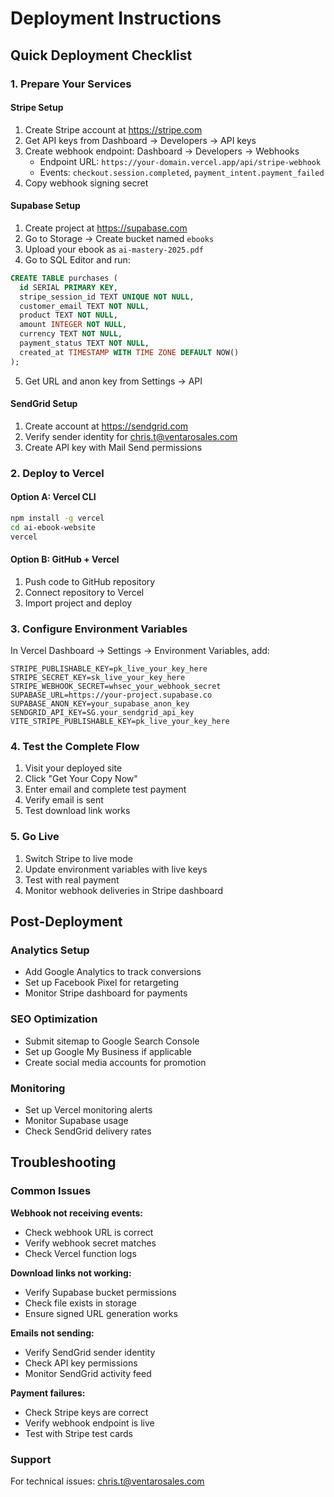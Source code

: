 # Deployment Instructions

## Quick Deployment Checklist

### 1. Prepare Your Services

#### Stripe Setup
1. Create Stripe account at https://stripe.com
2. Get API keys from Dashboard → Developers → API keys
3. Create webhook endpoint: Dashboard → Developers → Webhooks
   - Endpoint URL: `https://your-domain.vercel.app/api/stripe-webhook`
   - Events: `checkout.session.completed`, `payment_intent.payment_failed`
4. Copy webhook signing secret

#### Supabase Setup
1. Create project at https://supabase.com
2. Go to Storage → Create bucket named `ebooks`
3. Upload your ebook as `ai-mastery-2025.pdf`
4. Go to SQL Editor and run:
```sql
CREATE TABLE purchases (
  id SERIAL PRIMARY KEY,
  stripe_session_id TEXT UNIQUE NOT NULL,
  customer_email TEXT NOT NULL,
  product TEXT NOT NULL,
  amount INTEGER NOT NULL,
  currency TEXT NOT NULL,
  payment_status TEXT NOT NULL,
  created_at TIMESTAMP WITH TIME ZONE DEFAULT NOW()
);
```
5. Get URL and anon key from Settings → API

#### SendGrid Setup
1. Create account at https://sendgrid.com
2. Verify sender identity for chris.t@ventarosales.com
3. Create API key with Mail Send permissions

### 2. Deploy to Vercel

#### Option A: Vercel CLI
```bash
npm install -g vercel
cd ai-ebook-website
vercel
```

#### Option B: GitHub + Vercel
1. Push code to GitHub repository
2. Connect repository to Vercel
3. Import project and deploy

### 3. Configure Environment Variables

In Vercel Dashboard → Settings → Environment Variables, add:

```
STRIPE_PUBLISHABLE_KEY=pk_live_your_key_here
STRIPE_SECRET_KEY=sk_live_your_key_here
STRIPE_WEBHOOK_SECRET=whsec_your_webhook_secret
SUPABASE_URL=https://your-project.supabase.co
SUPABASE_ANON_KEY=your_supabase_anon_key
SENDGRID_API_KEY=SG.your_sendgrid_api_key
VITE_STRIPE_PUBLISHABLE_KEY=pk_live_your_key_here
```

### 4. Test the Complete Flow

1. Visit your deployed site
2. Click "Get Your Copy Now"
3. Enter email and complete test payment
4. Verify email is sent
5. Test download link works

### 5. Go Live

1. Switch Stripe to live mode
2. Update environment variables with live keys
3. Test with real payment
4. Monitor webhook deliveries in Stripe dashboard

## Post-Deployment

### Analytics Setup
- Add Google Analytics to track conversions
- Set up Facebook Pixel for retargeting
- Monitor Stripe dashboard for payments

### SEO Optimization
- Submit sitemap to Google Search Console
- Set up Google My Business if applicable
- Create social media accounts for promotion

### Monitoring
- Set up Vercel monitoring alerts
- Monitor Supabase usage
- Check SendGrid delivery rates

## Troubleshooting

### Common Issues

**Webhook not receiving events:**
- Check webhook URL is correct
- Verify webhook secret matches
- Check Vercel function logs

**Download links not working:**
- Verify Supabase bucket permissions
- Check file exists in storage
- Ensure signed URL generation works

**Emails not sending:**
- Verify SendGrid sender identity
- Check API key permissions
- Monitor SendGrid activity feed

**Payment failures:**
- Check Stripe keys are correct
- Verify webhook endpoint is live
- Test with Stripe test cards

### Support
For technical issues: chris.t@ventarosales.com

